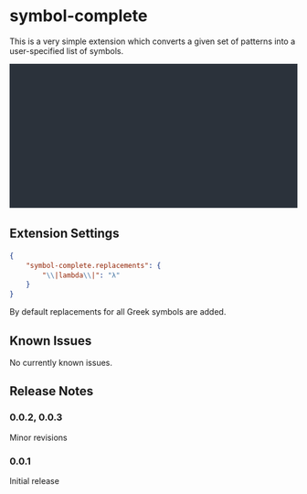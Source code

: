 # symbol-complete

This is a very simple extension which converts a given set of patterns into a user-specified list of symbols.

![symbol-complete](https://raw.githubusercontent.com/stevengeeky/symbol-complete/master/symbol-complete.gif)

## Extension Settings

```json
{
    "symbol-complete.replacements": {
        "\\|lambda\\|": "λ"
    }
}
```

By default replacements for all Greek symbols are added.

## Known Issues

No currently known issues.

## Release Notes

### 0.0.2, 0.0.3

Minor revisions

### 0.0.1

Initial release
